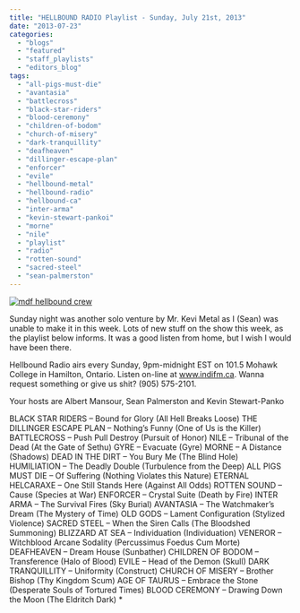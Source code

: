 ```yaml
---
title: "HELLBOUND RADIO Playlist - Sunday, July 21st, 2013"
date: "2013-07-23"
categories: 
  - "blogs"
  - "featured"
  - "staff_playlists"
  - "editors_blog"
tags: 
  - "all-pigs-must-die"
  - "avantasia"
  - "battlecross"
  - "black-star-riders"
  - "blood-ceremony"
  - "children-of-bodom"
  - "church-of-misery"
  - "dark-tranquillity"
  - "deafheaven"
  - "dillinger-escape-plan"
  - "enforcer"
  - "evile"
  - "hellbound-metal"
  - "hellbound-radio"
  - "hellbound-ca"
  - "inter-arma"
  - "kevin-stewart-pankoi"
  - "morne"
  - "nile"
  - "playlist"
  - "radio"
  - "rotten-sound"
  - "sacred-steel"
  - "sean-palmerston"
---
```


[![mdf hellbound crew](http://www.hellbound.ca/wp-content/uploads/2010/06/mdf-hellbound-crew.jpg)](http://www.hellbound.ca/wp-content/uploads/2010/06/mdf-hellbound-crew.jpg)

Sunday night was another solo venture by Mr. Kevi Metal as I (Sean) was unable to make it in this week. Lots of new stuff on the show this week, as the playlist below informs. It was a good listen from home, but I wish I would have been there.

Hellbound Radio airs every Sunday, 9pm-midnight EST on 101.5 Mohawk College in Hamilton, Ontario. Listen on-line at www.indifm.ca. Wanna request something or give us shit? (905) 575-2101.

Your hosts are Albert Mansour, Sean Palmerston and Kevin Stewart-Panko

BLACK STAR RIDERS – Bound for Glory (All Hell Breaks Loose) THE DILLINGER ESCAPE PLAN – Nothing’s Funny (One of Us is the Killer) BATTLECROSS – Push Pull Destroy (Pursuit of Honor) NILE – Tribunal of the Dead (At the Gate of Sethu) GYRE – Evacuate (Gyre) MORNE – A Distance (Shadows) DEAD IN THE DIRT – You Bury Me (The Blind Hole) HUMILIATION – The Deadly Double (Turbulence from the Deep) ALL PIGS MUST DIE – Of Suffering (Nothing Violates this Nature) ETERNAL HELCARAXE – One Still Stands Here (Against All Odds) ROTTEN SOUND – Cause (Species at War) ENFORCER – Crystal Suite (Death by Fire) INTER ARMA – The Survival Fires (Sky Burial) AVANTASIA – The Watchmaker’s Dream (The Mystery of Time) OLD GODS – Lament Configuration (Stylized Violence) SACRED STEEL – When the Siren Calls (The Bloodshed Summoning) BLIZZARD AT SEA – Individuation (Individuation) VENEROR – Witchblood Arcane Sodality (Percussimus Foedus Cum Morte) DEAFHEAVEN – Dream House (Sunbather) CHILDREN OF BODOM – Transference (Halo of Blood) EVILE – Head of the Demon (Skull) DARK TRANQUILLITY – Uniformity (Construct) CHURCH OF MISERY – Brother Bishop (Thy Kingdom Scum) AGE OF TAURUS – Embrace the Stone (Desperate Souls of Tortured Times) BLOOD CEREMONY – Drawing Down the Moon (The Eldritch Dark) \*
